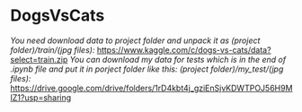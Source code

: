 # DogsVsCats
*You need download data to project folder and unpack it as (project folder)/train/(jpg files):*  https://www.kaggle.com/c/dogs-vs-cats/data?select=train.zip
*You can download my data for tests which is in the end of .ipynb file and put it in porject folder like this: (project folder)/my_test/(jpg files):* https://drive.google.com/drive/folders/1rD4kbt4j_gziEnSjvKDWTPOJ56H9MIZ1?usp=sharing
